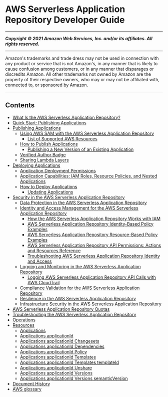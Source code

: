 # AWS Serverless Application Repository Developer Guide

-----
*****Copyright &copy; 2021 Amazon Web Services, Inc. and/or its affiliates. All rights reserved.*****

-----
Amazon's trademarks and trade dress may not be used in 
     connection with any product or service that is not Amazon's, 
     in any manner that is likely to cause confusion among customers, 
     or in any manner that disparages or discredits Amazon. All other 
     trademarks not owned by Amazon are the property of their respective
     owners, who may or may not be affiliated with, connected to, or 
     sponsored by Amazon.

-----
## Contents
+ [What Is the AWS Serverless Application Repository?](what-is-serverlessrepo.md)
+ [Quick Start: Publishing Applications](serverlessrepo-quick-start.md)
+ [Publishing Applications](serverlessrepo-publishing-applications.md)
   + [Using AWS SAM with the AWS Serverless Application Repository](using-aws-sam.md)
      + [List of Supported AWS Resources](list-supported-resources.md)
   + [How to Publish Applications](serverlessrepo-how-to-publish.md)
      + [Publishing a New Version of an Existing Application](serverlessrepo-how-to-publish-new-version.md)
   + [Verified Author Badge](serverlessrepo-verified-author.md)
   + [Sharing Lambda Layers](sharing-lambda-layers.md)
+ [Deploying Applications](serverlessrepo-consuming-applications.md)
   + [Application Deployment Permissions](application-deployment-permissions.md)
   + [Application Capabilities: IAM Roles, Resource Policies, and Nested Applications](acknowledging-application-capabilities.md)
   + [How to Deploy Applications](serverlessrepo-how-to-consume.md)
      + [Updating Applications](serverlessrepo-how-to-consume-new-version.md)
+ [Security in the AWS Serverless Application Repository](security.md)
   + [Data Protection in the AWS Serverless Application Repository](data-protection.md)
   + [Identity and Access Management for the AWS Serverless Application Repository](security-iam.md)
      + [How the AWS Serverless Application Repository Works with IAM](security_iam_service-with-iam.md)
      + [AWS Serverless Application Repository Identity-Based Policy Examples](security_iam_id-based-policy-examples.md)
      + [AWS Serverless Application Repository Resource-Based Policy Examples](security_iam_resource-based-policy-examples.md)
      + [AWS Serverless Application Repository API Permissions: Actions and Resources Reference](serverlessrepo-api-permissions-ref.md)
      + [Troubleshooting AWS Serverless Application Repository Identity and Access](security_iam_troubleshoot.md)
   + [Logging and Monitoring in the AWS Serverless Application Repository](security-logging-monitoring.md)
      + [Logging AWS Serverless Application Repository API Calls with AWS CloudTrail](logging-using-cloudtrail.md)
   + [Compliance Validation for the AWS Serverless Application Repository](SAR-compliance.md)
   + [Resilience in the AWS Serverless Application Repository](disaster-recovery-resiliency.md)
   + [Infrastructure Security in the AWS Serverless Application Repository](infrastructure-security.md)
+ [AWS Serverless Application Repository Quotas](quotas.md)
+ [Troubleshooting the AWS Serverless Application Repository](troubleshooting.md)
+ [Operations](operations.md)
+ [Resources](resources.md)
   + [Applications](applications.md)
   + [Applications applicationId](applications-applicationid.md)
   + [Applications applicationId Changesets](applications-applicationid-changesets.md)
   + [Applications applicationId Dependencies](applications-applicationid-dependencies.md)
   + [Applications applicationId Policy](applications-applicationid-policy.md)
   + [Applications applicationId Templates](applications-applicationid-templates.md)
   + [Applications applicationId Templates templateId](applications-applicationid-templates-templateid.md)
   + [Applications applicationId Unshare](applications-applicationid-unshare.md)
   + [Applications applicationId Versions](applications-applicationid-versions.md)
   + [Applications applicationId Versions semanticVersion](applications-applicationid-versions-semanticversion.md)
+ [Document History](doc-history.md)
+ [AWS glossary](glossary.md)